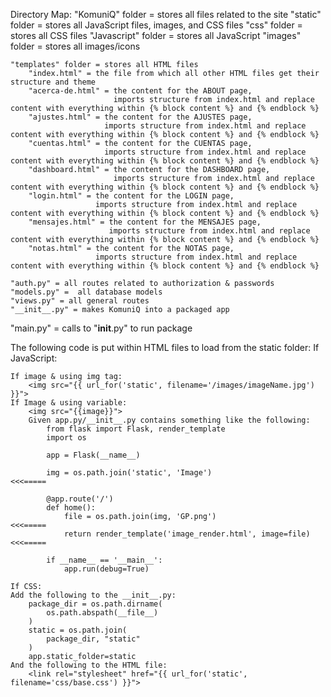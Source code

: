 Directory Map:
"KomuniQ" folder = stores all files related to the site
    "static" folder = stores all JavaScript files, images, and CSS files
        "css" folder = stores all CSS files
        "Javascript" folder = stores all JavaScript
        "images" folder = stores all images/icons
    
    "templates" folder = stores all HTML files
        "index.html" = the file from which all other HTML files get their structure and theme
        "acerca-de.html" = the content for the ABOUT page, 
                           imports structure from index.html and replace content with everything within {% block content %} and {% endblock %}
        "ajustes.html" = the content for the AJUSTES page, 
                         imports structure from index.html and replace content with everything within {% block content %} and {% endblock %}
        "cuentas.html" = the content for the CUENTAS page, 
                         imports structure from index.html and replace content with everything within {% block content %} and {% endblock %}
        "dashboard.html" = the content for the DASHBOARD page, 
                           imports structure from index.html and replace content with everything within {% block content %} and {% endblock %}
        "login.html" = the content for the LOGIN page, 
                       imports structure from index.html and replace content with everything within {% block content %} and {% endblock %}
        "mensajes.html" = the content for the MENSAJES page, 
                          imports structure from index.html and replace content with everything within {% block content %} and {% endblock %}
        "notas.html" = the content for the NOTAS page, 
                       imports structure from index.html and replace content with everything within {% block content %} and {% endblock %}
    
    "auth.py" = all routes related to authorization & passwords
    "models.py" =  all database models
    "views.py" = all general routes
    "__init__.py" = makes KomuniQ into a packaged app
"main.py" = calls to "__init__.py" to run package



The following code is put within HTML files to load from the static folder:
    If JavaScript:
        <script type="text/javascript" src="{{ url_for('static', filename='fileName.js') }}"></script>

    If image & using img tag:
        <img src="{{ url_for('static', filename='/images/imageName.jpg') }}">
    If Image & using variable:
        <img src="{{image}}">
        Given app.py/__init__.py contains something like the following:
            from flask import Flask, render_template
            import os

            app = Flask(__name__)

            img = os.path.join('static', 'Image')                       <<<=====

            @app.route('/')
            def home():
                file = os.path.join(img, 'GP.png')                      <<<=====
                return render_template('image_render.html', image=file) <<<=====

            if __name__ == '__main__':
                app.run(debug=True)

    If CSS:
    Add the following to the __init__.py:
        package_dir = os.path.dirname(
            os.path.abspath(__file__)
        )
        static = os.path.join(
            package_dir, "static"
        )
        app.static_folder=static
    And the following to the HTML file:
        <link rel="stylesheet" href="{{ url_for('static', filename='css/base.css') }}">
